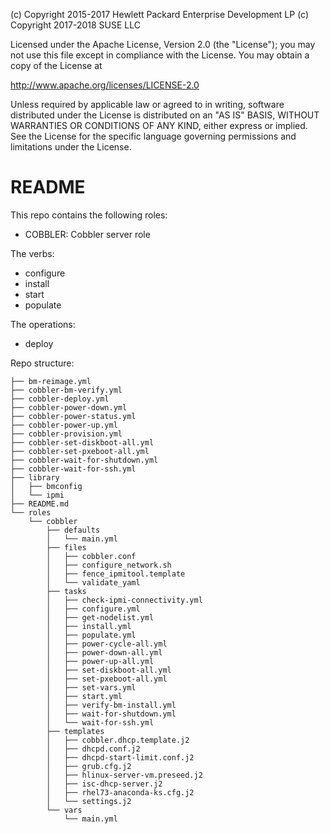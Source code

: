 (c) Copyright 2015-2017 Hewlett Packard Enterprise Development LP
(c) Copyright 2017-2018 SUSE LLC

Licensed under the Apache License, Version 2.0 (the "License"); you may
not use this file except in compliance with the License. You may obtain
a copy of the License at

http://www.apache.org/licenses/LICENSE-2.0

Unless required by applicable law or agreed to in writing, software
distributed under the License is distributed on an "AS IS" BASIS, WITHOUT
WARRANTIES OR CONDITIONS OF ANY KIND, either express or implied. See the
License for the specific language governing permissions and limitations
under the License.


README
======

This repo contains the following roles:
- COBBLER: Cobbler server role

The verbs:
- configure
- install
- start
- populate

The operations:
- deploy

Repo structure:

```
├── bm-reimage.yml
├── cobbler-bm-verify.yml
├── cobbler-deploy.yml
├── cobbler-power-down.yml
├── cobbler-power-status.yml
├── cobbler-power-up.yml
├── cobbler-provision.yml
├── cobbler-set-diskboot-all.yml
├── cobbler-set-pxeboot-all.yml
├── cobbler-wait-for-shutdown.yml
├── cobbler-wait-for-ssh.yml
├── library
│   ├── bmconfig
│   └── ipmi
├── README.md
└── roles
    └── cobbler
        ├── defaults
        │   └── main.yml
        ├── files
        │   ├── cobbler.conf
        │   ├── configure_network.sh
        │   ├── fence_ipmitool.template
        │   └── validate_yaml
        ├── tasks
        │   ├── check-ipmi-connectivity.yml
        │   ├── configure.yml
        │   ├── get-nodelist.yml
        │   ├── install.yml
        │   ├── populate.yml
        │   ├── power-cycle-all.yml
        │   ├── power-down-all.yml
        │   ├── power-up-all.yml
        │   ├── set-diskboot-all.yml
        │   ├── set-pxeboot-all.yml
        │   ├── set-vars.yml
        │   ├── start.yml
        │   ├── verify-bm-install.yml
        │   ├── wait-for-shutdown.yml
        │   └── wait-for-ssh.yml
        ├── templates
        │   ├── cobbler.dhcp.template.j2
        │   ├── dhcpd.conf.j2
        │   ├── dhcpd-start-limit.conf.j2
        │   ├── grub.cfg.j2
        │   ├── hlinux-server-vm.preseed.j2
        │   ├── isc-dhcp-server.j2
        │   ├── rhel73-anaconda-ks.cfg.j2
        │   └── settings.j2
        └── vars
            └── main.yml
```
